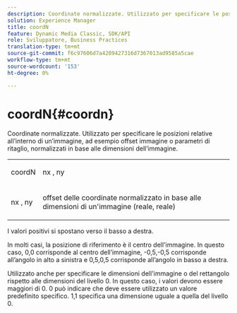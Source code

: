 ```yaml
---
description: Coordinate normalizzate. Utilizzato per specificare le posizioni relative all’interno di un’immagine, ad esempio offset immagine o parametri di ritaglio, normalizzati in base alle dimensioni dell’immagine.
solution: Experience Manager
title: coordN
feature: Dynamic Media Classic, SDK/API
role: Sviluppatore, Business Practices
translation-type: tm+mt
source-git-commit: f6c97606d7a4209427316d7367013ad9585a5cae
workflow-type: tm+mt
source-wordcount: '153'
ht-degree: 0%

---
```



# coordN{#coordn}

Coordinate normalizzate. Utilizzato per specificare le posizioni relative all’interno di un’immagine, ad esempio offset immagine o parametri di ritaglio, normalizzati in base alle dimensioni dell’immagine.

<table id="simpletable_EFA3111DC4B94BAF94715500DB4DD8FB"> 
 <tr class="strow"> 
  <td class="stentry"> <p><span class="codeph"> <span class="varname"> coordN</span> </span> </p> </td> 
  <td class="stentry"> <p><span class="codeph"> <span class="varname"> nx</span> </span>,  <span class="codeph"><span class="varname"> ny</span></span> </p></td> 
 </tr> 
 <tr class="strow"> 
  <td class="stentry"> <p><span class="codeph"> <span class="varname"> nx</span> </span>,  <span class="codeph"><span class="varname"> ny</span></span> </p></td> 
  <td class="stentry"> <p>offset delle coordinate normalizzato in base alle dimensioni di un'immagine (reale, reale) </p></td> 
 </tr> 
</table>

I valori positivi si spostano verso il basso a destra.

In molti casi, la posizione di riferimento è il centro dell&#39;immagine. In questo caso, 0,0 corrisponde al centro dell’immagine, -0,5,-0,5 corrisponde all’angolo in alto a sinistra e 0,5,0,5 corrisponde all’angolo in basso a destra.

Utilizzato anche per specificare le dimensioni dell&#39;immagine o del rettangolo rispetto alle dimensioni del livello 0. In questo caso, i valori devono essere maggiori di 0. 0 può indicare che deve essere utilizzato un valore predefinito specifico. 1,1 specifica una dimensione uguale a quella del livello 0.
